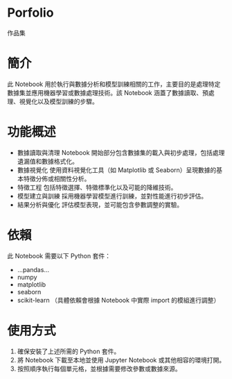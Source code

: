 # Porfolio
作品集
# 簡介
此 Notebook 用於執行與數據分析和模型訓練相關的工作，主要目的是處理特定數據集並應用機器學習或數據處理技術。該 Notebook 涵蓋了數據讀取、預處理、視覺化以及模型訓練的步驟。

# 功能概述
- 數據讀取與清理
  Notebook 開始部分包含數據集的載入與初步處理，包括處理遺漏值和數據格式化。
- 數據視覺化
  使用資料視覺化工具（如 Matplotlib 或 Seaborn）呈現數據的基本特徵分佈或相關性分析。
- 特徵工程
  包括特徵選擇、特徵標準化以及可能的降維技術。
- 模型建立與訓練
  採用機器學習模型進行訓練，並對性能進行初步評估。
- 結果分析與優化
  評估模型表現，並可能包含參數調整的實驗。

# 依賴
此 Notebook 需要以下 Python 套件：
- ...pandas...
- numpy
- matplotlib
- seaborn
- scikit-learn
（具體依賴會根據 Notebook 中實際 import 的模組進行調整）

# 使用方式
1. 確保安裝了上述所需的 Python 套件。
2. 將 Notebook 下載至本地並使用 Jupyter Notebook 或其他相容的環境打開。
3. 按照順序執行每個單元格，並根據需要修改參數或數據來源。
